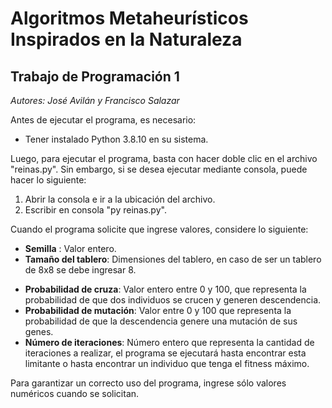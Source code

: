 # Algoritmos Metaheurísticos Inspirados en la Naturaleza

## Trabajo de Programación 1

*Autores: José Avilán y Francisco Salazar*

Antes de ejecutar el programa, es necesario:
- Tener instalado Python 3.8.10 en su sistema.

Luego, para ejecutar el programa, basta con hacer doble clic en el archivo "reinas.py".
Sin embargo, si se desea ejecutar mediante consola, puede hacer lo siguiente:
1. Abrir la consola e ir a la ubicación del archivo.
2. Escribir en consola "py reinas.py".

Cuando el programa solicite que ingrese valores, considere lo siguiente:
- **Semilla** :  Valor entero.
- **Tamaño del tablero**: Dimensiones del tablero, en caso de ser un tablero de 8x8 se debe ingresar 8.
<!-- - **Tamaño de la población**: Entero que representa la cantidad de individuos a crear y replicar. -->
- **Probabilidad de cruza**: Valor entero entre 0 y 100, que representa la probabilidad de que dos individuos se crucen y generen descendencia.
- **Probabilidad de mutación**: Valor entre 0 y 100 que representa la probabilidad de que la descendencia genere una mutación de sus genes.
- **Número de iteraciones**: Número entero que representa la cantidad de iteraciones a realizar, el programa se ejecutará hasta encontrar esta limitante o hasta encontrar un individuo que tenga el fitness máximo.

Para garantizar un correcto uso del programa, ingrese sólo valores numéricos cuando se solicitan.